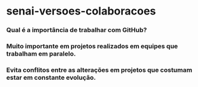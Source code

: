 # senai-versoes-colaboracoes
### Qual é a importância de trabalhar com  GitHub?
### Muito importante em projetos realizados em equipes que trabalham em paralelo.
### Evita conflitos entre as alterações em projetos que costumam estar em constante evolução.
